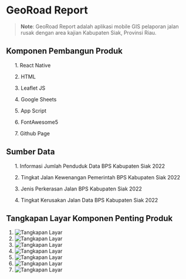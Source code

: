 # GeoRoad Report

>**Note**: GeoRoad Report adalah aplikasi mobile GIS pelaporan jalan rusak dengan area kajian Kabupaten Siak, Provinsi Riau.

## Komponen Pembangun Produk
<ul>1. React Native</ul>
<ul>2. HTML</ul>
<ul>3. Leaflet JS</ul>
<ul>4. Google Sheets</ul>
<ul>5. App Script</ul>
<ul>6. FontAwesome5</ul>
<ul>7. Github Page</ul>

## Sumber Data
<ul>1. Informasi Jumlah Penduduk Data BPS Kabupaten Siak 2022</ul>
<ul>2. Tingkat Jalan Kewenangan Pemerintah BPS Kabupaten Siak 2022</ul>
<ul>3. Jenis Perkerasan Jalan BPS Kabupaten Siak 2022</ul>
<ul>4. Tingkat Kerusakan Jalan Data BPS Kabupaten Siak 2022</ul>

## Tangkapan Layar Komponen Penting Produk
1. ![Tangkapan Layar](1.png)
2. ![Tangkapan Layar](2.png)
3. ![Tangkapan Layar](3.png)
4. ![Tangkapan Layar](4.png)
5. ![Tangkapan Layar](5.png)
6. ![Tangkapan Layar](6.png)
7. ![Tangkapan Layar](7.png)
